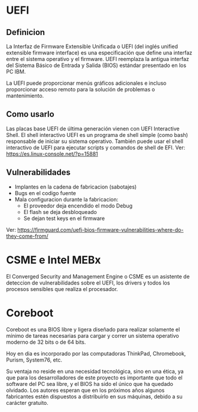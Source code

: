 # UEFI

## Definicion

La Interfaz de Firmware Extensible Unificada​ o UEFI (del inglés unified extensible firmware interface) es una especificación que define una interfaz entre el sistema operativo y el firmware. UEFI reemplaza la antigua interfaz del Sistema Básico de Entrada y Salida (BIOS) estándar presentado en los PC IBM.

La UEFI puede proporcionar menús gráficos adicionales e incluso proporcionar acceso remoto para la solución de problemas o mantenimiento. 

## Como usarlo

Las placas base UEFI de última generación vienen con UEFI Interactive Shell. El shell interactivo UEFI es un programa de shell simple (como bash) responsable de iniciar su sistema operativo. También puede usar el shell interactivo de UEFI para ejecutar scripts y comandos de shell de EFI. 
Ver: https://es.linux-console.net/?p=15881

## Vulnerabilidades

- Implantes en la cadena de fabricacion (sabotajes)
- Bugs en el codigo fuente
- Mala configuracion durante la fabricacion:
    - El proveedor deja encendido el modo Debug
    - El flash se deja desbloqueado
    - Se dejan test keys en el firmware

Ver: https://firmguard.com/uefi-bios-firmware-vulnerabilities-where-do-they-come-from/

# CSME e Intel MEBx

El Converged Security and Management Engine o CSME es un asistente de deteccion de vulnerabilidades sobre el UEFI, los drivers y todos los procesos sensibles que realiza el procesador.

# Coreboot

Coreboot es una BIOS libre y ligera diseñado para realizar solamente el mínimo de tareas necesarias para cargar y correr un sistema operativo moderno de 32 bits o de 64 bits.

Hoy en dia es incorporado por las computadoras ThinkPad, Chromebook, Purism, System76, etc.

Su ventaja no reside en una necesidad tecnológica, sino en una ética, ya que para los desarrolladores de este proyecto es importante que todo el software del PC sea libre, y el BIOS ha sido el único que ha quedado olvidado. Los autores esperan que en los próximos años algunos fabricantes estén dispuestos a distribuirlo en sus máquinas, debido a su carácter gratuito. 

